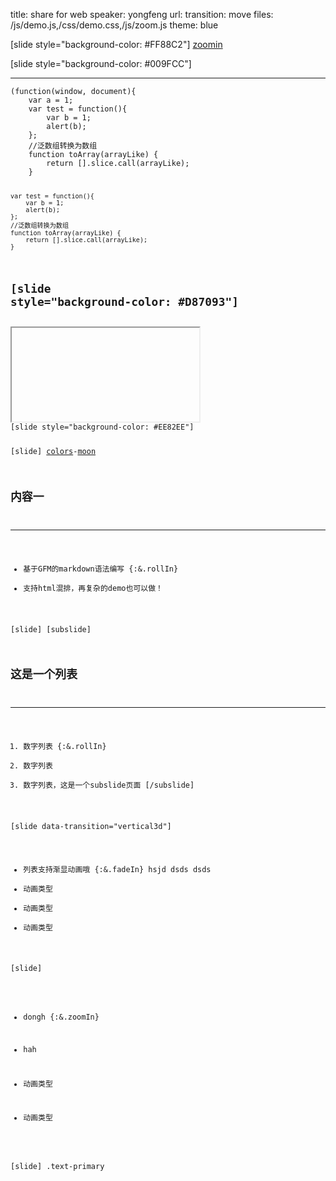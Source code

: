 title: share for web
speaker: yongfeng
url: 
transition: move
files: /js/demo.js,/css/demo.css,/js/zoom.js
theme: blue

[slide style="background-color: #FF88C2"]
<i class="fa fa-apple"></i>
<i class="fa fa-android"></i>
<i class="fa fa-github"></i>
<i class="fa fa-google"></i>
<i class="fa fa-linux"></i>
<i class="fa fa-css3"></i>
<i class="fa fa-html5"></i>
<i class="fa fa-usd"></i>
<i class="fa fa-pie-chart"></i>
<i class="fa fa-file-video-o"></i>
<i class="fa fa-cog"></i>
[zoomin](?transition=zoomin)

[slide style="background-color: #009FCC"]

----
<div class="columns-2">
    <pre><code class="javascript">(function(window, document){
    var a = 1;
    var test = function(){
        var b = 1;
        alert(b);
    };
    //泛数组转换为数组
    function toArray(arrayLike) {
        return [].slice.call(arrayLike);
    }

    var test = function(){
        var b = 1;
        alert(b);
    };
    //泛数组转换为数组
    function toArray(arrayLike) {
        return [].slice.call(arrayLike);
    }

[slide style="background-color: #D87093"]
----
<iframe data-src="http://www.baidu.com" src="about:blank;"></iframe>
[slide style="background-color: #EE82EE"]


[slide]
[colors](/)-[moon](?theme=moon)

## 内容一
----
* 基于GFM的markdown语法编写 {:&.rollIn}
* 支持html混排，再复杂的demo也可以做！

[slide]
[subslide]
## 这是一个列表
---
1. 数字列表 {:&.rollIn}
2. 数字列表
3. 数字列表，这是一个subslide页面
[/subslide]

[slide data-transition="vertical3d"]
* 列表支持渐显动画哦 {:&.fadeIn}
   hsjd
   dsds
   dsds
* 动画类型
* 动画类型
* 动画类型

[slide]
* dongh {:&.zoomIn}
   
* hah 
* 动画类型
* 动画类型

[slide]
<span class="text-primary">.text-primary</span>
